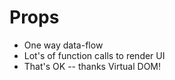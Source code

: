 # Props

* One way data-flow
* Lot's of function calls to render UI
* That's OK -- thanks Virtual DOM!



